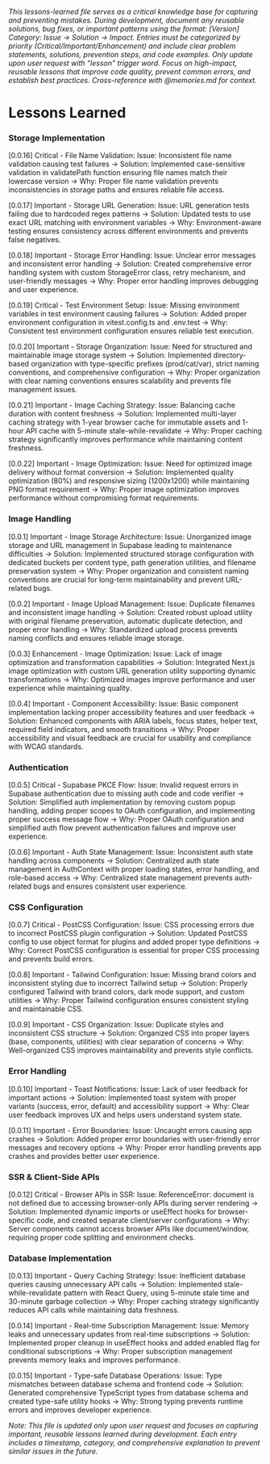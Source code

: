 *This lessons-learned file serves as a critical knowledge base for capturing and preventing mistakes. During development, document any reusable solutions, bug fixes, or important patterns using the format: [Version] Category: Issue → Solution → Impact. Entries must be categorized by priority (Critical/Important/Enhancement) and include clear problem statements, solutions, prevention steps, and code examples. Only update upon user request with "lesson" trigger word. Focus on high-impact, reusable lessons that improve code quality, prevent common errors, and establish best practices. Cross-reference with @memories.md for context.*

# Lessons Learned

### Storage Implementation
[0.0.16] Critical - File Name Validation: Issue: Inconsistent file name validation causing test failures → Solution: Implemented case-sensitive validation in validatePath function ensuring file names match their lowercase version → Why: Proper file name validation prevents inconsistencies in storage paths and ensures reliable file access.

[0.0.17] Important - Storage URL Generation: Issue: URL generation tests failing due to hardcoded regex patterns → Solution: Updated tests to use exact URL matching with environment variables → Why: Environment-aware testing ensures consistency across different environments and prevents false negatives.

[0.0.18] Important - Storage Error Handling: Issue: Unclear error messages and inconsistent error handling → Solution: Created comprehensive error handling system with custom StorageError class, retry mechanism, and user-friendly messages → Why: Proper error handling improves debugging and user experience.

[0.0.19] Critical - Test Environment Setup: Issue: Missing environment variables in test environment causing failures → Solution: Added proper environment configuration in vitest.config.ts and .env.test → Why: Consistent test environment configuration ensures reliable test execution.

[0.0.20] Important - Storage Organization: Issue: Need for structured and maintainable image storage system → Solution: Implemented directory-based organization with type-specific prefixes (prod/cat/var), strict naming conventions, and comprehensive configuration → Why: Proper organization with clear naming conventions ensures scalability and prevents file management issues.

[0.0.21] Important - Image Caching Strategy: Issue: Balancing cache duration with content freshness → Solution: Implemented multi-layer caching strategy with 1-year browser cache for immutable assets and 1-hour API cache with 5-minute stale-while-revalidate → Why: Proper caching strategy significantly improves performance while maintaining content freshness.

[0.0.22] Important - Image Optimization: Issue: Need for optimized image delivery without format conversion → Solution: Implemented quality optimization (80%) and responsive sizing (1200x1200) while maintaining PNG format requirement → Why: Proper image optimization improves performance without compromising format requirements.

### Image Handling
[0.0.1] Important - Image Storage Architecture: Issue: Unorganized image storage and URL management in Supabase leading to maintenance difficulties → Solution: Implemented structured storage configuration with dedicated buckets per content type, path generation utilities, and filename preservation system → Why: Proper organization and consistent naming conventions are crucial for long-term maintainability and prevent URL-related bugs.

[0.0.2] Important - Image Upload Management: Issue: Duplicate filenames and inconsistent image handling → Solution: Created robust upload utility with original filename preservation, automatic duplicate detection, and proper error handling → Why: Standardized upload process prevents naming conflicts and ensures reliable image storage.

[0.0.3] Enhancement - Image Optimization: Issue: Lack of image optimization and transformation capabilities → Solution: Integrated Next.js image optimization with custom URL generation utility supporting dynamic transformations → Why: Optimized images improve performance and user experience while maintaining quality.

[0.0.4] Important - Component Accessibility: Issue: Basic component implementation lacking proper accessibility features and user feedback → Solution: Enhanced components with ARIA labels, focus states, helper text, required field indicators, and smooth transitions → Why: Proper accessibility and visual feedback are crucial for usability and compliance with WCAG standards.

### Authentication
[0.0.5] Critical - Supabase PKCE Flow: Issue: Invalid request errors in Supabase authentication due to missing auth code and code verifier → Solution: Simplified auth implementation by removing custom popup handling, adding proper scopes to OAuth configuration, and implementing proper success message flow → Why: Proper OAuth configuration and simplified auth flow prevent authentication failures and improve user experience.

[0.0.6] Important - Auth State Management: Issue: Inconsistent auth state handling across components → Solution: Centralized auth state management in AuthContext with proper loading states, error handling, and role-based access → Why: Centralized state management prevents auth-related bugs and ensures consistent user experience.

### CSS Configuration
[0.0.7] Critical - PostCSS Configuration: Issue: CSS processing errors due to incorrect PostCSS plugin configuration → Solution: Updated PostCSS config to use object format for plugins and added proper type definitions → Why: Correct PostCSS configuration is essential for proper CSS processing and prevents build errors.

[0.0.8] Important - Tailwind Configuration: Issue: Missing brand colors and inconsistent styling due to incorrect Tailwind setup → Solution: Properly configured Tailwind with brand colors, dark mode support, and custom utilities → Why: Proper Tailwind configuration ensures consistent styling and maintainable CSS.

[0.0.9] Important - CSS Organization: Issue: Duplicate styles and inconsistent CSS structure → Solution: Organized CSS into proper layers (base, components, utilities) with clear separation of concerns → Why: Well-organized CSS improves maintainability and prevents style conflicts.

### Error Handling
[0.0.10] Important - Toast Notifications: Issue: Lack of user feedback for important actions → Solution: Implemented toast system with proper variants (success, error, default) and accessibility support → Why: Clear user feedback improves UX and helps users understand system state.

[0.0.11] Important - Error Boundaries: Issue: Uncaught errors causing app crashes → Solution: Added proper error boundaries with user-friendly error messages and recovery options → Why: Proper error handling prevents app crashes and provides better user experience.

### SSR & Client-Side APIs
[0.0.12] Critical - Browser APIs in SSR: Issue: ReferenceError: document is not defined due to accessing browser-only APIs during server rendering → Solution: Implemented dynamic imports or useEffect hooks for browser-specific code, and created separate client/server configurations → Why: Server components cannot access browser APIs like document/window, requiring proper code splitting and environment checks.

### Database Implementation
[0.0.13] Important - Query Caching Strategy: Issue: Inefficient database queries causing unnecessary API calls → Solution: Implemented stale-while-revalidate pattern with React Query, using 5-minute stale time and 30-minute garbage collection → Why: Proper caching strategy significantly reduces API calls while maintaining data freshness.

[0.0.14] Important - Real-time Subscription Management: Issue: Memory leaks and unnecessary updates from real-time subscriptions → Solution: Implemented proper cleanup in useEffect hooks and added enabled flag for conditional subscriptions → Why: Proper subscription management prevents memory leaks and improves performance.

[0.0.15] Important - Type-safe Database Operations: Issue: Type mismatches between database schema and frontend code → Solution: Generated comprehensive TypeScript types from database schema and created type-safe utility hooks → Why: Strong typing prevents runtime errors and improves developer experience.

*Note: This file is updated only upon user request and focuses on capturing important, reusable lessons learned during development. Each entry includes a timestamp, category, and comprehensive explanation to prevent similar issues in the future.*
